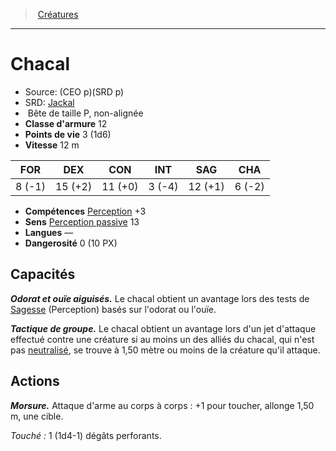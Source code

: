 ﻿---
!MonsterItem
Family: MonsterHD
Type: Bête
Size: P
Alignment: non-alignée
ArmorClass: 12
HitPoints: 3 (1d6)
Speed: 12 m
Strength: ' 8 (-1)'
Dexterity: 15 (+2)
Constitution: 11 (+0)
Intelligence: ' 3 (-4)'
Wisdom: 12 (+1)
Charisma: ' 6 (-2)'
Skills: '[Perception](hd_abilities_wisdom_perception.md) +3'
Senses: '[Perception passive](hd_abilities_dexterity_perception_passive.md) 13'
Languages: —
Challenge: 0 (10 PX)
Id: monsters_hd.md#chacal
ParentLink: monsters_hd.md#créatures
Name: Chacal
ParentName: Créatures
NameLevel: 1
AltName: '[Jackal](srd_monsters_jackal.md)'
Source: (CEO p)(SRD p)
Attributes: {}
---
> [Créatures](hd_monsters.md)

---

# Chacal

- Source: (CEO p)(SRD p)
- SRD: [Jackal](srd_monsters_jackal.md)
-  Bête de taille P, non-alignée
- **Classe d'armure** 12
- **Points de vie** 3 (1d6)
- **Vitesse** 12 m

|FOR|DEX|CON|INT|SAG|CHA|
|---|---|---|---|---|---|
| 8 (-1)|15 (+2)|11 (+0)| 3 (-4)|12 (+1)| 6 (-2)|

- **Compétences** [Perception](hd_abilities_wisdom_perception.md) +3
- **Sens** [Perception passive](hd_abilities_dexterity_perception_passive.md) 13
- **Langues** —
- **Dangerosité** 0 (10 PX)

## Capacités

**_Odorat et ouïe aiguisés._** Le chacal obtient un avantage lors des tests de [Sagesse](hd_abilities_wisdom.md) (Perception) basés sur l'odorat ou l'ouïe.

**_Tactique de groupe._** Le chacal obtient un avantage lors d'un jet d'attaque effectué contre une créature si au moins un des alliés du chacal, qui n'est pas [neutralisé](hd_conditions_neutralise.md), se trouve à 1,50 mètre ou moins de la créature qu'il attaque.

## Actions

**_Morsure._** Attaque d'arme au corps à corps : +1 pour toucher, allonge 1,50 m, une cible.

_Touché :_ 1 (1d4-1) dégâts perforants.

